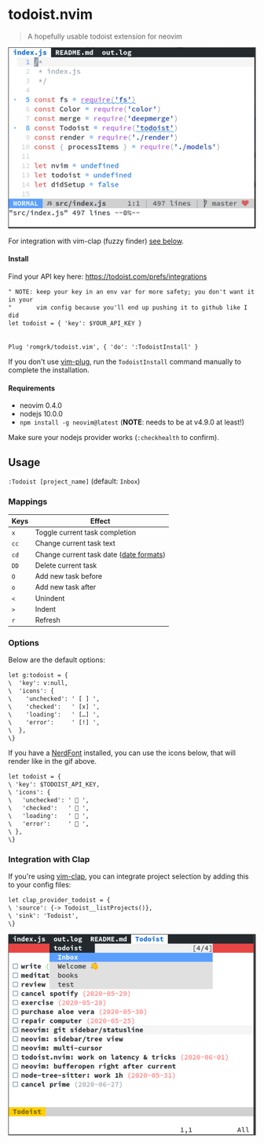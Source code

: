 # todoist.nvim

> A hopefully usable todoist extension for neovim

![alt text](./static/demo.gif)

For integration with vim-clap (fuzzy finder) [see below](#integration-with-clap).

#### Install

Find your API key here: https://todoist.com/prefs/integrations

```vim
" NOTE: keep your key in an env var for more safety; you don't want it in your
"       vim config because you'll end up pushing it to github like I did
let todoist = { 'key': $YOUR_API_KEY }


Plug 'romgrk/todoist.vim', { 'do': ':TodoistInstall' }
```

If you don't use [vim-plug](https://github.com/junegunn/vim-plug), run the `TodoistInstall`
command manually to complete the installation.

#### Requirements

 - neovim 0.4.0
 - nodejs 10.0.0
 - `npm install -g neovim@latest` (**NOTE**: needs to be at v4.9.0 at least!)

Make sure your nodejs provider works (`:checkhealth` to confirm).

## Usage

`:Todoist [project_name]` (default: `Inbox`)

### Mappings

|Keys|Effect|
|---|---|
|`x`|Toggle current task completion|
|`cc`|Change current task text|
|`cd`|Change current task date ([date formats](https://get.todoist.help/hc/en-us/articles/205325931-Due-Dates-Times))|
|`DD`|Delete current task|
|`O`|Add new task before|
|`o`|Add new task after|
|`<`|Unindent|
|`>`|Indent|
|`r`|Refresh|

### Options

Below are the default options:

```vim
let g:todoist = {
\  'key': v:null,
\  'icons': {
\    'unchecked': ' [ ] ',
\    'checked':   ' [x] ',
\    'loading':   ' […] ',
\    'error':     ' [!] ',
\  },
\}
```

If you have a [NerdFont](https://www.nerdfonts.com/) installed, you can use the icons
below, that will render like in the gif above.

```vim
let todoist = {
\ 'key': $TODOIST_API_KEY,
\ 'icons': {
\   'unchecked': '  ',
\   'checked':   '  ',
\   'loading':   '  ',
\   'error':     '  ',
\ },
\}
```

### Integration with Clap

If you're using [vim-clap](https://github.com/liuchengxu/vim-clap), you can integrate
project selection by adding this to your config files:

```vim
let clap_provider_todoist = {
\ 'source': {-> Todoist__listProjects()},
\ 'sink': 'Todoist',
\}
```

![alt text](./static/clap-integration.png)

